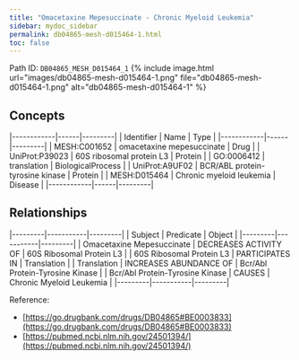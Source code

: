 ```yaml
---
title: "Omacetaxine Mepesuccinate - Chronic Myeloid Leukemia"
sidebar: mydoc_sidebar
permalink: db04865-mesh-d015464-1.html
toc: false 
---
```



Path ID: `DB04865_MESH_D015464_1`
{% include image.html url="images/db04865-mesh-d015464-1.png" file="db04865-mesh-d015464-1.png" alt="db04865-mesh-d015464-1" %}

## Concepts

|------------|------|---------|
| Identifier | Name | Type    |
|------------|------|---------|
| MESH:C001652 | omacetaxine mepesuccinate | Drug |
| UniProt:P39023 | 60S ribosomal protein L3 | Protein |
| GO:0006412 | translation | BiologicalProcess |
| UniProt:A9UF02 | BCR/ABL protein-tyrosine kinase | Protein |
| MESH:D015464 | Chronic myeloid leukemia | Disease |
|------------|------|---------|

## Relationships

|---------|-----------|---------|
| Subject | Predicate | Object  |
|---------|-----------|---------|
| Omacetaxine Mepesuccinate | DECREASES ACTIVITY OF | 60S Ribosomal Protein L3 |
| 60S Ribosomal Protein L3 | PARTICIPATES IN | Translation |
| Translation | INCREASES ABUNDANCE OF | Bcr/Abl Protein-Tyrosine Kinase |
| Bcr/Abl Protein-Tyrosine Kinase | CAUSES | Chronic Myeloid Leukemia |
|---------|-----------|---------|

Reference: 
  - [https://go.drugbank.com/drugs/DB04865#BE0003833](https://go.drugbank.com/drugs/DB04865#BE0003833)
  - [https://pubmed.ncbi.nlm.nih.gov/24501394/](https://pubmed.ncbi.nlm.nih.gov/24501394/)
